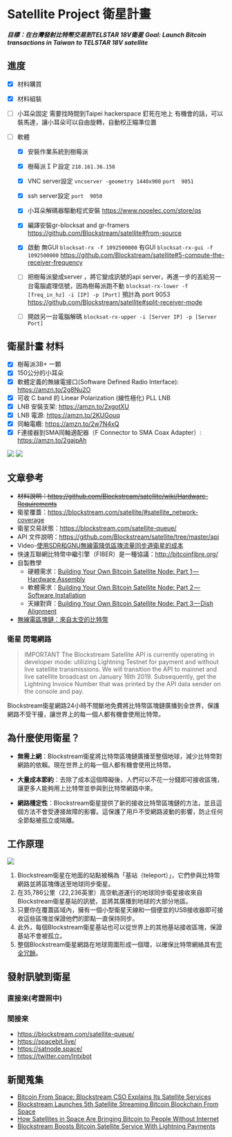 # Satellite Project 衛星計畫

***目標：在台灣發射比特幣交易到TELSTAR 18V衛星***
***Goal: Launch Bitcoin transactions in Taiwan to TELSTAR 18V satellite***

## 進度

- [x] 材料購買

- [x] 材料組裝

- [ ] 小耳朵固定
  需要找時間到Taipei hackerspace 釘死在地上
  有機會的話，可以裝馬達，讓小耳朵可以自由旋轉，自動校正瞄準位置

- [ ] 軟體
    - [x] 安裝作業系統到樹莓派
    - [x] 樹莓派ＩＰ設定
    `218.161.36.158`
    - [x] VNC server設定
    `vncserver -geometry 1440x900`
    `port  9051`
    - [x] ssh server設定
    `port  9050`
    - [x] 小耳朵解碼器驅動程式安裝
    https://www.nooelec.com/store/qs
    - [x] 編譯安裝gr-blocksat and gr-framers
    https://github.com/Blockstream/satellite#from-source
    - [x] 啟動
    無GUI
    `blocksat-rx -f 1092500000`
    有GUI
    `blocksat-rx-gui -f 1092500000`
    https://github.com/Blockstream/satellite#5-compute-the-receiver-frequency
    - [ ] 把樹莓派變成server ，將它變成訊號的api server，再進一步的丟給另一台電腦處理信號，因為樹莓派跑不動
    `blocksat-rx-lower -f [freq_in_hz] -i [IP] -p [Port]`
    預計為 port 9053
    https://github.com/Blockstream/satellite#split-receiver-mode
    - [ ] 開啟另一台電腦解碼
    `blocksat-rx-upper -i [Server IP] -p [Server Port]`

    
    

## 衛星計畫 材料

- [x] 樹莓派3B+ 一顆
- [x] 150公分的小耳朵
- [x] 軟體定義的無線電接口(Software Defined Radio Interface): https://amzn.to/2g8Nu2O
- [x] 可收 C band 的 Linear Polarization (線性極化) PLL LNB
- [x] LNB 安裝支架: https://amzn.to/2xgotXU
- [x] LNB 電源: https://amzn.to/2KUGouq
- [x] 同軸電纜: https://amzn.to/2w7N4xQ
- [x] F連接器到SMA同軸適配器（F Connector to SMA Coax Adapter）: https://amzn.to/2gajpAh

![](https://raw.githubusercontent.com/wiki/Blockstream/satellite/img/hardware_connections.png)
![](https://i.ibb.co/qWVt7Kb/Screenshot-from-2019-06-17-14-15-42.png)

## 文章參考

* ~~材料說明：https://github.com/Blockstream/satellite/wiki/Hardware-Requirements~~
* 衛星覆蓋：https://blockstream.com/satellite/#satellite_network-coverage
* 衛星交易狀態：https://blockstream.com/satellite-queue/
* API 文件說明：https://github.com/Blockstream/satellite/tree/master/api
* Video-[使用SDR和GNU無線電降低區塊流量同步道衛星的成本](https://www.youtube.com/watch?v=o1N6zjOgmFA&t=158s)
* 快速互聯網比特幣中繼引擎（FIBER）是一種協議：http://bitcoinfibre.org/
* 自製教學
  * 硬體需求：[Building Your Own Bitcoin Satellite Node: Part 1 — Hardware Assembly](/article/building-your-own-bitcoin-satellite-node-part1.md)
  * 軟體需求：[Building Your Own Bitcoin Satellite Node: Part 2 — Software Installation](/article/building-your-own-bitcoin-satellite-node-part2.md)
  * 天線對齊：[Building Your Own Bitcoin Satellite Node: Part 3 — Dish Alignment](/article/building-your-own-bitcoin-satellite-node-part3.md)
* [無線電區塊鏈：來自太空的比特幣](https://hackaday.com/2019/04/02/radio-free-blockchain-bitcoin-from-space/)

### 衛星 閃電網路

> IMPORTANT The Blockstream Satellite API is currently operating in developer mode: utilizing Lightning Testnet for payment and without live satellite transmissions. We will transition the API to mainnet and live satellite broadcast on January 16th 2019.
> Subsequently, get the Lightning Invoice Number that was printed by the API data sender on the console and pay.

Blockstream衛星網路24小時不間斷地免費將比特幣區塊鏈廣播到全世界，保護網路不受干擾，讓世界上的每一個人都有機會使用比特幣。

## 為什麼使用衛星？

* **無需上網**：Blockstream衛星將比特幣區塊鏈廣播至整個地球，減少比特幣對網路的依賴。現在世界上的每一個人都有機會使用比特幣。

* **大量成本節約**：去除了成本這個障礙後，人們可以不花一分錢即可接收區塊，讓更多人能夠用上比特幣並參與到比特幣網路中來。

* **網路穩定性**：Blockstream衛星提供了新的接收比特幣區塊鏈的方法，並且這個方法不會受連接故障的影響。這保護了用戶不受網路波動的影響，防止任何全節點被孤立或隔離。

## 工作原理

![](https://github.com/Blockstream/satellite/raw/master/doc/api_architecture.png?raw=true)

1. Blockstream衛星在地面的站點被稱為「基站（teleport）」，它們參與比特幣網路並將區塊傳送至地球同步衛星。
2. 在35,786公里（22,236英里）高空軌道運行的地球同步衛星接收來自Blockstream衛星基站的訊號，並將其廣播到地球的大部分地區。
3. 只要你在覆蓋區域內，擁有一個小型衛星天線和一個便宜的USB接收器即可接收這些區塊並保證他們的節點一直保持同步。
4. 此外，每個Blockstream衛星基站也可以從世界上的其他基站接收區塊，保證基站不會被孤立。
5. 整個Blockstream衛星網路在地球周圍形成一個環，以確保比特幣網絡具有[完全冗餘](https://zh.wikipedia.org/wiki/%E5%86%97%E9%A4%98)。

## 發射訊號到衛星

### 直接來(考證照中)

### 間接來

* https://blockstream.com/satellite-queue/
* https://spacebit.live/
* https://satnode.space/
* https://twitter.com/lntxbot

## 新聞蒐集

* [Bitcoin From Space: Blockstream CSO Explains Its Satellite Services](https://cointelegraph.com/news/bitcoin-from-space-blockstream-cso-explains-its-satellite-services)
* [Blockstream Launches 5th Satellite Streaming Bitcoin Blockchain From Space](https://cointelegraph.com/news/blockstream-launches-5th-satellite-streaming-bitcoin-blockchain-from-space)
* [How Satellites in Space Are Bringing Bitcoin to People Without Internet](https://blockexplorer.com/news/satellites-bring-bitcoin-to-people-without-internet/)
* [Blockstream Boosts Bitcoin Satellite Service With Lightning Payments](https://www.coindesk.com/blockstream-boosts-bitcoin-satellite-service-with-lightning-payments)
